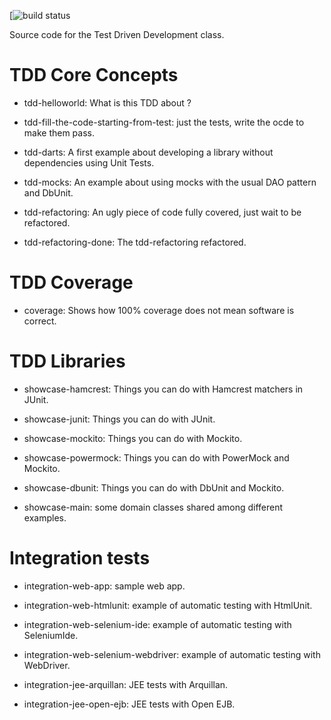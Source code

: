 [![build status](https://travis-ci.org/Wood-Xia/tddjava.svg?branch=master)

Source code for the Test Driven Development class.

# TDD Core Concepts

* tdd-helloworld: What is this TDD about ?

* tdd-fill-the-code-starting-from-test: just the tests, write the ocde to make them pass.

* tdd-darts: A first example about developing a library without dependencies using Unit Tests.

* tdd-mocks: An example about using mocks with the usual DAO pattern and DbUnit.

* tdd-refactoring: An ugly piece of code fully covered, just wait to be refactored.

* tdd-refactoring-done: The tdd-refactoring refactored. 

# TDD Coverage

* coverage: Shows how 100% coverage does not mean software is correct.

# TDD Libraries

* showcase-hamcrest: Things you can do with Hamcrest matchers in JUnit.

* showcase-junit: Things you can do with JUnit.

* showcase-mockito: Things you can do with Mockito.

* showcase-powermock: Things you can do with PowerMock and Mockito.

* showcase-dbunit: Things you can do with DbUnit and Mockito.

* showcase-main: some domain classes shared among different examples.

# Integration tests

* integration-web-app: sample web app.

* integration-web-htmlunit: example of automatic testing with HtmlUnit.

* integration-web-selenium-ide: example of automatic testing with SeleniumIde.

* integration-web-selenium-webdriver: example of automatic testing with WebDriver.

* integration-jee-arquillan: JEE tests with Arquillan.
 
* integration-jee-open-ejb: JEE tests with Open EJB.
